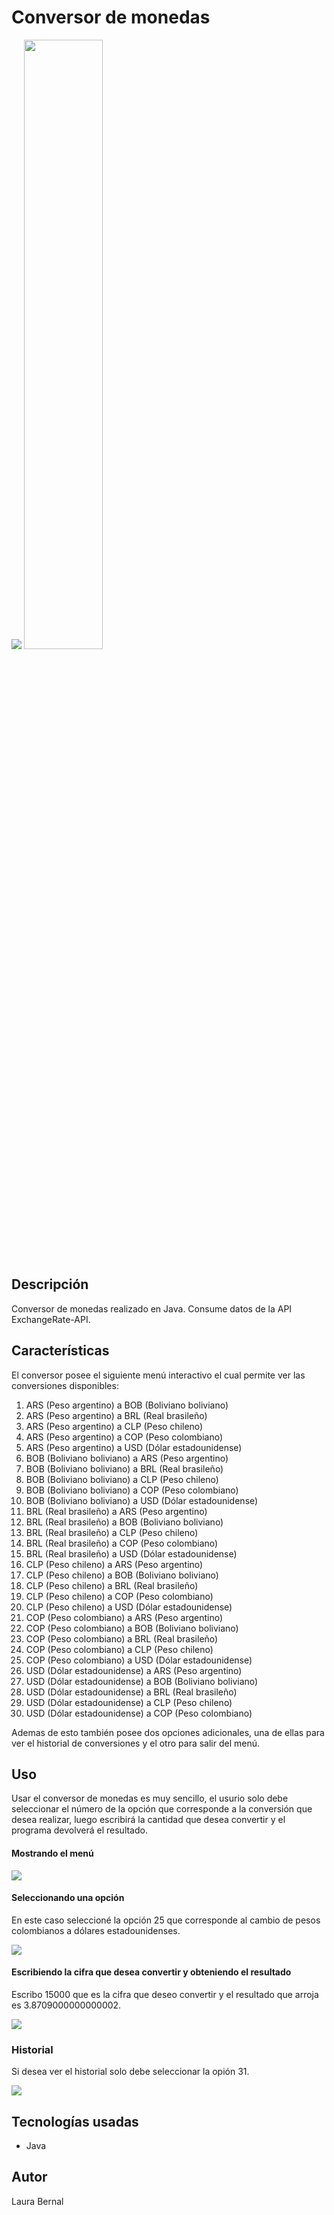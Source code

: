 <h1 id="Título-e-imagen-de-portada"> Conversor de monedas </h1>
<img src="https://img.shields.io/badge/Terminado%20-%20status?label=Status">
<img src= "https://github.com/lau-urajbm/conversor-de-monedas/assets/92064378/ff2ddcb9-5b3e-4096-a17a-c950ea3fcbc8" width="50%">

<h2 id="Descripción">Descripción</h2>
<p>Conversor de monedas realizado en Java. Consume datos de la API ExchangeRate-API. </p>

<h2 id="Características">Características</h2>
<p>El conversor posee el siguiente menú interactivo el cual permite ver las conversiones disponibles: </p>
<ol>
               <li> ARS (Peso argentino) a BOB (Boliviano boliviano)</li>
               <li> ARS (Peso argentino) a BRL (Real brasileño)</li>
               <li> ARS (Peso argentino) a CLP (Peso chileno)</li>
               <li> ARS (Peso argentino) a COP (Peso colombiano)</li>
               <li> ARS (Peso argentino) a USD (Dólar estadounidense)</li>
               <li> BOB (Boliviano boliviano) a ARS (Peso argentino)</li>
               <li> BOB (Boliviano boliviano) a BRL (Real brasileño)</li>
               <li> BOB (Boliviano boliviano) a CLP (Peso chileno)</li>
               <li> BOB (Boliviano boliviano) a COP (Peso colombiano)</li>
               <li>BOB (Boliviano boliviano) a USD (Dólar estadounidense)</li>
               <li>BRL (Real brasileño) a ARS (Peso argentino)</li>
               <li>BRL (Real brasileño) a BOB (Boliviano boliviano)</li>
               <li>BRL (Real brasileño) a CLP (Peso chileno)</li>
               <li>BRL (Real brasileño) a COP (Peso colombiano)</li>
               <li>BRL (Real brasileño) a USD (Dólar estadounidense)</li>
               <li>CLP (Peso chileno) a ARS (Peso argentino)</li>
               <li>CLP (Peso chileno) a BOB (Boliviano boliviano)</li>
               <li>CLP (Peso chileno) a BRL (Real brasileño)</li>
               <li>CLP (Peso chileno) a COP (Peso colombiano)</li>
               <li>CLP (Peso chileno) a USD (Dólar estadounidense)</li>
               <li>COP (Peso colombiano) a ARS (Peso argentino)</li>
               <li>COP (Peso colombiano) a BOB (Boliviano boliviano)</li>
               <li>COP (Peso colombiano) a BRL (Real brasileño)</li>
               <li>COP (Peso colombiano) a CLP (Peso chileno)</li>
               <li>COP (Peso colombiano) a USD (Dólar estadounidense)</li>
               <li>USD (Dólar estadounidense) a ARS (Peso argentino)</li>
               <li>USD (Dólar estadounidense) a BOB (Boliviano boliviano)</li>
               <li>USD (Dólar estadounidense) a BRL (Real brasileño)</li>
               <li>USD (Dólar estadounidense) a CLP (Peso chileno)</li>
               <li>USD (Dólar estadounidense) a COP (Peso colombiano)</li>
                </ol>
<p>Ademas de esto también posee dos opciones adicionales, una de ellas para ver el historial de conversiones y el otro para salir del menú.</p>
<h2 id="Uso">Uso</h2>
<p>Usar el conversor de monedas es muy sencillo, el usurio solo debe seleccionar el número de la opción que corresponde a la conversión que desea realizar,
luego escribirá la cantidad que desea convertir y el programa devolverá el resultado.</p>
<h4 id="Mostrando-el-menú">Mostrando el menú</h4>
<img src= "https://github.com/lau-urajbm/conversor-de-monedas/assets/92064378/30a35828-8568-413d-b195-7634bd198bde">
<h4>Seleccionando una opción</h4>
<p>En este caso seleccioné la opción 25 que corresponde al cambio de pesos colombianos a dólares estadounidenses.</p>
<img src= "https://github.com/lau-urajbm/conversor-de-monedas/assets/92064378/d643da8e-b064-49bd-b448-f03f3715a380">
<h4>Escribiendo la cifra que desea convertir y obteniendo el resultado</h4>
<p>Escribo 15000 que es la cifra que deseo convertir y el resultado que arroja es 3.8709000000000002.</p>
<img src= "https://github.com/lau-urajbm/conversor-de-monedas/assets/92064378/f2b3132c-5734-4d7a-9379-317bd16d55d5">
<h3>Historial</h3>
<p> Si desea ver el historial solo debe seleccionar la opión 31.</p>
<img src= "https://github.com/lau-urajbm/conversor-de-monedas/assets/92064378/81ff6fbf-5757-44f0-8b5f-35ea197023d3">
<h2>Tecnologías usadas</h2>
<ul>
  <li>Java</li>
</ul>
<h2>Autor</h2>
<p>Laura Bernal</p>




